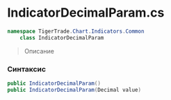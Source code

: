 
# IndicatorDecimalParam.cs
```csharp
namespace TigerTrade.Chart.Indicators.Common  
    class IndicatorDecimalParam
```

> Описание

### Синтаксис
```csharp
public IndicatorDecimalParam()
public IndicatorDecimalParam(Decimal value)
```
